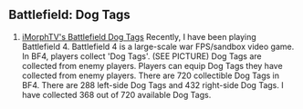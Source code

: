 ## Battlefield: Dog Tags
1. [iMorphTV's Battlefield Dog Tags](https://battlelog.battlefield.com/bf4/soldier/iMorph/dogtags/779661039/32/#premium-second-assault-dog-tag)
Recently, I have been playing Battlefield 4.
Battlefield 4 is a large-scale war FPS/sandbox video game.
In BF4, players collect 'Dog Tags'. (SEE PICTURE)
Dog Tags are collected from enemy players.
Players can equip Dog Tags they have collected from enemy players.
There are 720 collectible Dog Tags in BF4.
There are 288 left-side Dog Tags and 432 right-side Dog Tags.
I have collected 368 out of 720 available Dog Tags.
